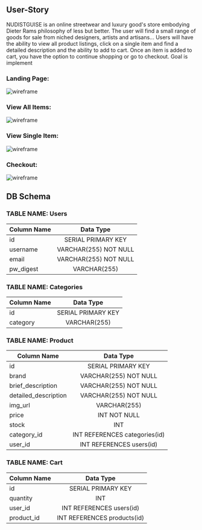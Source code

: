 ## User-Story
NUDISTGUISE is an online streetwear and luxury good's store embodying Dieter Rams philosophy of less but better. The user will find a small range of goods for sale from niched designers, artists and artisans... Users will have the ability to view all product listings, click on a single item and find a detailed description and the ability to add to cart. Once an item is added to cart, you have the option to continue shopping or go to checkout. Goal is implement

### Landing Page:
![wireframe](./img/nudistguise-landing-page.jpg)
### View All Items:
![wireframe](./img/nudistguise-view-all.jpg)
### View Single Item:
![wireframe](./img/nudistguise-view-one.jpg)
### Checkout:
![wireframe](./img/nudistguise-checkout.jpg)

## DB Schema

### TABLE NAME: Users
| Column Name | Data Type |
| -- | :---: |
| id | SERIAL PRIMARY KEY |
| username | VARCHAR(255) NOT NULL |
| email | VARCHAR(255) NOT NULL |
| pw_digest | VARCHAR(255)

### TABLE NAME: Categories
| Column Name | Data Type |
| -- | :---: |
| id | SERIAL PRIMARY KEY |
| category | VARCHAR(255) |

### TABLE NAME: Product
| Column Name | Data Type |
| -- | :---: |
| id | SERIAL PRIMARY KEY |
| brand | VARCHAR(255) NOT NULL |
| brief_description | VARCHAR(255) NOT NULL |
| detailed_description | VARCHAR(255) NOT NULL |
| img_url | VARCHAR(255) |
| price | INT NOT NULL |
| stock | INT |
| category_id | INT REFERENCES categories(id) |
| user_id | INT REFERENCES users(id) |

### TABLE NAME: Cart
| Column Name | Data Type |
| -- | :---: |
| id | SERIAL PRIMARY KEY |
| quantity | INT |
| user_id | INT REFERENCES users(id) |
| product_id | INT REFERENCES products(id) |
